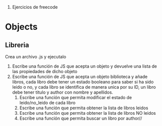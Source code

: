 1. Ejercicios de freecode

# Objects

## Libreria

Crea un archivo .js y ejecutalo

1. Escribe una función de JS que acepta un objeto y devuelve una lista de las propiedades de dicho objeto
2. Escribe una función de JS que acepta un objeto biblioteca y añade libros, cada libro debe tener un estado booleano para saber si ha sido leido o no, y cada libro se identifica de manera unica por su ID, un libro debe tener titulo y author con nombre y apellidos.
   1. Escribe una función que permita modificar el estado de leido/no_leido de cada libro
   2. Escribe una función que permita obtener la lista de libros leidos
   3. Escribe una función que permita obtener la lista de libros NO leidos
   4. Escribe una función que permita buscar un libro por author//
